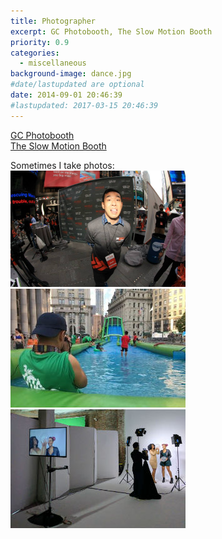 ```yaml
---
title: Photographer
excerpt: GC Photobooth, The Slow Motion Booth
priority: 0.9
categories:
  - miscellaneous
background-image: dance.jpg
#date/lastupdated are optional
date: 2014-09-01 20:46:39
#lastupdated: 2017-03-15 20:46:39
---
```

<a href = "http://www.gcphotobooth.com/">GC Photobooth</a><br>
<a href = "http://theslowmotionbooth.com/">The Slow Motion Booth</a><br>

Sometimes I take photos:<br>
<img src = "../images/photo1.jpg" width="280">
<img src = "../images/photo2.jpg" width="280">
<img src = "../images/photo3.jpg" width="280">
